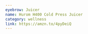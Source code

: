 ```yaml
---
eyebrow: Juicer
name: Hurom H400 Cold Press Juicer
category: wellness
link: https://amzn.to/4pyDeiQ
---
```

